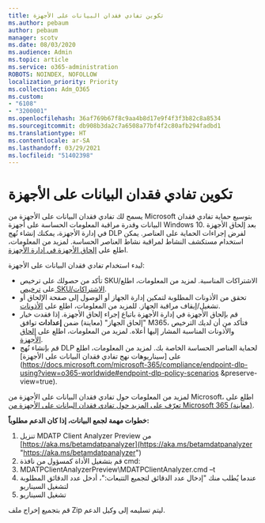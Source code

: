 ```yaml
---
title: تكوين تفادي فقدان البيانات على الأجهزة
ms.author: pebaum
author: pebaum
manager: scotv
ms.date: 08/03/2020
ms.audience: Admin
ms.topic: article
ms.service: o365-administration
ROBOTS: NOINDEX, NOFOLLOW
localization_priority: Priority
ms.collection: Adm_O365
ms.custom:
- "6108"
- "3200001"
ms.openlocfilehash: 36af769b67f8c9aa4b8d17e9f4f3f3b82c8a8534
ms.sourcegitcommit: db908b3da2c7a6508a77bf4f2c80afb294fadbd1
ms.translationtype: HT
ms.contentlocale: ar-SA
ms.lasthandoff: 03/29/2021
ms.locfileid: "51402398"
---
```

# <a name="configure-endpoint-dlp"></a>تكوين تفادي فقدان البيانات على الأجهزة

يسمح لك تفادي فقدان البيانات على الأجهزة من Microsoft بتوسيع حماية تفادي فقدان البيانات وقدرة مراقبة المعلومات الحساسة على أجهزة Windows 10. بعد إلحاق الأجهزة في إدارة الأجهزة، يمكنك إنشاء نُهج DLP لفرض إجراءات الحماية على العناصر. يمكن استخدام مستكشف النشاط لمراقبة نشاط العناصر الحساسة. لمزيد من المعلومات، اطلع على [إلحاق الأجهزة في إدارة الأجهزة](https://docs.microsoft.com/microsoft-365/compliance/endpoint-dlp-getting-started#onboarding-devices-into-device-management).  

لبدء استخدام تفادي فقدان البيانات على الأجهزة:

- تأكد من حصولك على ترخيص SKU/الاشتراكات المناسبة. لمزيد من المعلومات، اطلع على [ترخيص SKU/الاشتراكات](https://docs.microsoft.com/microsoft-365/compliance/endpoint-dlp-getting-started#skusubscriptions-licensing).
- تحقق من الأذونات المطلوبة لتمكين إدارة الجهاز أو الوصول إلى صفحة الإلحاق أو تشغيل/إيقاف مراقبة الجهاز. للمزيد من المعلومات، اطلع على [الأذونات](https://docs.microsoft.com/microsoft-365/compliance/endpoint-dlp-getting-started#permissions).
- قم بإلحاق الأجهزة في إدارة الأجهزة باتباع إجراء إلحاق الأجهزة. إذا فقدت خيار "إلحاق الجهاز" (معاينة) ضمن **إعدادات** توافق M365، فتأكد من أن لديك الترخيص والأذونات المناسبة المشار إليها أعلاه. لمزيد من المعلومات، اطلع على [إلحاق الأجهزة](https://docs.microsoft.com/microsoft-365/compliance/endpoint-dlp-getting-started#onboarding-devices). 
- قم بإنشاء نُهج DLP لحماية العناصر الحساسة الخاصة بك. لمزيد من المعلومات، اطلع على [سيناريوهات نهج تفادي فقدان البيانات على الأجهزة](https://docs.microsoft.com/microsoft-365/compliance/endpoint-dlp-using?view=o365-worldwide#endpoint-dlp-policy-scenarios &preserve-view=true).

لمزيد من المعلومات حول تفادي فقدان البيانات على الأجهزة من Microsoft، اطلع على [تعرّف على المزيد حول تفادي فقدان البيانات على الأجهزة من Microsoft 365 (معاينة)](https://docs.microsoft.com/microsoft-365/compliance/endpoint-dlp-learn-about).

**خطوات مهمة لجمع البيانات، إذا كان الدعم مطلوباً:**

1. تنزيل MDATP Client Analyzer Preview من [https://aka.ms/betamdatpanalyzer](https://aka.ms/betamdatpanalyzer "https://aka.ms/betamdatpanalyzer")
2. قم بتشغيل الأداة كمسؤول من نافذة cmd:
3. MDATPClientAnalyzerPreview\MDATPClientAnalyzer.cmd –t
4. عندما يُطلب منك "إدخال عدد الدقائق لتجميع التتبعات:"، أدخل عدد الدقائق المطلوبة لتشغيل السيناريو
5. تشغيل السيناريو

قم بتجميع إخراج ملف Zip ليتم تسليمه إلى وكيل الدعم.
